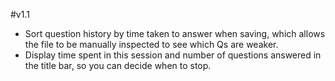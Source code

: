 #v1.1
* Sort question history by time taken to answer when saving, which allows the file to be manually inspected to see which Qs are weaker.
* Display time spent in this session and number of questions answered in the title bar, so you can decide when to stop.